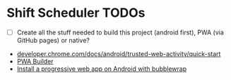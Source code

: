# Shift Scheduler TODOs

- [ ] Create all the stuff needed to build this project (android first),
      PWA (via GitHub pages) or native?

- [developer.chrome.com/docs/android/trusted-web-activity/quick-start](https://developer.chrome.com/docs/android/trusted-web-activity/quick-start)
- [PWA Builder](https://www.pwabuilder.com)
- [Install a progressive web app on Android with bubblewrap](https://youtu.be/AF9wjWW6iBY)
